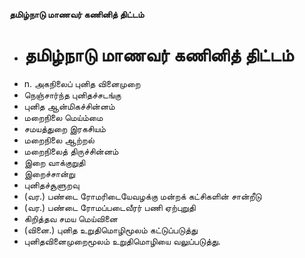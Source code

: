 **தமிழ்நாடு மாணவர் கணினித் திட்டம்**
- # தமிழ்நாடு மாணவர் கணினித் திட்டம்
- n. அகநிலைப் புனித வினைமுறை
- நெஞ்சார்ந்த புனிதச்சடங்கு
- புனித ஆன்மிகச்சின்னம்
- மறைநிலை மெய்ம்மை
- சமயத்துறை இரகசியம்
- மறைநிலை ஆற்றல்
- மறைநிலைத் திருச்சின்னம்
- இறை வாக்குறுதி
- இறைச்சான்று
- புனிதச்சூளுறவு
- (வர.) பண்டை ரோமரிடையேவழக்கு மன்றக் கட்சிகளின் சான்றீடு
- (வர.) பண்டை ரோமப்படைவீரர் பணி ஏற்புறுதி
- கிறித்தவ சமய மெய்வினை
- (வினை.) புனித உறுதிமொழிமூலம் கட்டுப்படுத்து
- புனிதவினைமுறைமூலம் உறுதிமொழியை வலுப்படுத்து.

